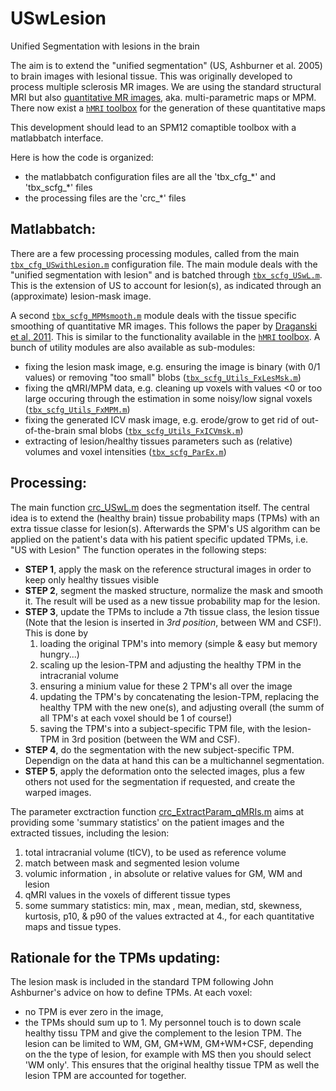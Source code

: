 # USwLesion
Unified Segmentation with lesions in the brain

The aim is to extend the "unified segmentation" (US, Ashburner et al. 2005) to brain images with lesional tissue. This was originally developed to process multiple sclerosis MR images. We are using the standard structural MRI but also [quantitative MR images](http://www.fil.ion.ucl.ac.uk/Research/physics_info/QuantMRI_VBM.html), aka. multi-parametric maps or MPM. There now exist a [`hMRI` toolbox](http://hmri.info) for the generation of these quantitative maps

This development should lead to an SPM12 comaptible toolbox with a matlabbatch interface.

Here is how the code is organized:
- the matlabbatch configuration files are all the 'tbx_cfg_\*' and 'tbx_scfg_\*' files
- the processing files are the 'crc_\*' files

## Matlabbatch:
There are a few processing processing modules, called from the main [`tbx_cfg_USwithLesion.m`](https://github.com/CyclotronResearchCentre/USwLesion/blob/master/tbx_cfg_USwithLesion.m) configuration file.
The main module deals with the "unified segmentation with lesion" and is batched through [`tbx_scfg_USwL.m`](https://github.com/CyclotronResearchCentre/USwLesion/blob/master/tbx_scfg_USwL.m). This is the extension of US to account for lesion(s), as indicated through an (approximate) lesion-mask image.

A second [`tbx_scfg_MPMsmooth.m`](https://github.com/CyclotronResearchCentre/USwLesion/blob/master/tbx_scfg_MPMsmooth.m) module 
deals with the tissue specific smoothing of quantitative MR images. This follows the paper by [Draganski et al, 2011](http://www.ncbi.nlm.nih.gov/pubmed/21277375). This is similar to the functionality available in the [`hMRI` toolbox](http://hmri.info).
A bunch of utility modules are also available as sub-modules: 
- fixing the lesion mask image, e.g. ensuring the image is binary (with 0/1 values) or removing "too small" blobs ([`tbx_scfg_Utils_FxLesMsk.m`](https://github.com/CyclotronResearchCentre/USwLesion/blob/master/tbx_scfg_Utils_FxLesMsk.m))
- fixing the qMRI/MPM data, e.g. cleaning up voxels with values <0 or too large occuring through the estimation in some noisy/low signal voxels ([`tbx_scfg_Utils_FxMPM.m`](https://github.com/CyclotronResearchCentre/USwLesion/blob/master/tbx_scfg_Utils_FxMPM.m))
- fixing the generated ICV mask image, e.g. erode/grow to get rid of out-of-the-brain smal blobs ([`tbx_scfg_Utils_FxICVmsk.m`](https://github.com/CyclotronResearchCentre/USwLesion/blob/master/tbx_scfg_Utils_FxICVmsk.m))
- extracting of lesion/healthy tissues parameters such as (relative) volumes and voxel intensities ([`tbx_scfg_ParEx.m`](https://github.com/CyclotronResearchCentre/USwLesion/blob/master/tbx_scfg_ParEx.m))

## Processing:
The main function [crc_USwL.m](https://github.com/CyclotronResearchCentre/USwLesion/blob/master/crc_USwL.m) does the segmentation itself. The central idea is to extend the (healthy brain) tissue probability maps (TPMs) with an extra tissue classe for lesion(s). Afterwards the SPM's US algorithm can be applied on the patient's data with his patient specific updated TPMs, i.e. "US with Lesion"
The function operates in the following steps:
  - **STEP 1**, apply the mask on the reference structural images in order to keep only healthy tissues visible
  - **STEP 2**, segment the masked structure, normalize the mask and smooth it. The result will be used as a new tissue probability map for the lesion.
  - **STEP 3**, update the TPMs to include a 7th tissue class, the lesion tissue (Note that the lesion is inserted in *3rd position*, between WM and CSF!). This is done by
    1. loading the original TPM's into memory (simple & easy but memory hungry...)
    2. scaling up the lesion-TPM and adjusting the healthy TPM in the intracranial volume
    3. ensuring a minium value for these 2 TPM's all over the image
    4. updating the TPM's by concatenating the lesion-TPM, replacing the healthy TPM with the new one(s), and adjusting overall (the summ of all TPM's at each voxel should be 1 of course!)
    5. saving the TPM's into a subject-specific TPM file, with the lesion-TPM in 3rd position (between the WM and CSF).
  - **STEP 4**, do the segmentation with the new subject-specific TPM. Dependign on the data at hand this can be a multichannel segmentation.
  - **STEP 5**, apply the deformation onto the selected images, plus a few others not used for the segmentation if requested, and create the warped images.

The parameter exctraction function [crc_ExtractParam_qMRIs.m](https://github.com/CyclotronResearchCentre/USwLesion/blob/master/crc_ExtractParam_qMRIs.m) aims at providing some 'summary statistics' on the patient images and the extracted tissues, including the lesion:
  1. total intracranial volume (tICV), to be used as reference volume
  2. match between mask and segmented lesion volume
  3. volumic information , in absolute or relative values for GM, WM and lesion
  4. qMRI values in the voxels of different tissue types
  5. some summary statistics: min, max , mean, median, std, skewness, kurtosis, p10, & p90 of the values extracted at 4., for each quantitative maps and tissue types.

## Rationale for the TPMs updating:
The lesion mask is included in the standard TPM following John Ashburner's advice on how to define TPMs. At each voxel: 
- no TPM is ever zero in the image, 
- the TPMs should sum up to 1. 
My personnel touch is to down scale healthy tissu TPM and give the complement to the lesion TPM. The lesion can be limited to WM, GM, GM+WM, GM+WM+CSF, depending on the the type of lesion, for example with MS then you should select 'WM only'. This ensures that the original healthy tissue TPM as well the lesion TPM are accounted for together.
